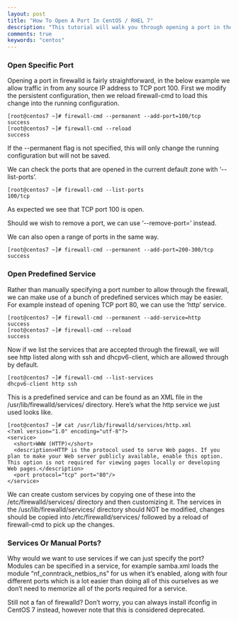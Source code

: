 ```yaml
---
layout: post
title: "How To Open A Port In CentOS / RHEL 7"
description: "This tutorial will walk you through opening a port in the default firewall in CentOS 7, firewalld."
comments: true
keywords: "centos"
---
```


### Open Specific Port

Opening a port in firewalld is fairly straightforward, in the below example we allow traffic in from any source IP address to TCP port 100. First we modify the persistent configuration, then we reload firewall-cmd to load this change into the running configuration.
```
[root@centos7 ~]# firewall-cmd --permanent --add-port=100/tcp
success
[root@centos7 ~]# firewall-cmd --reload
success
```
If the --permanent flag is not specified, this will only change the running configuration but will not be saved.

We can check the ports that are opened in the current default zone with ‘--list-ports’.
```
[root@centos7 ~]# firewall-cmd --list-ports
100/tcp
```
As expected we see that TCP port 100 is open.

Should we wish to remove a port, we can use ‘--remove-port=’ instead.

We can also open a range of ports in the same way.
```
[root@centos7 ~]# firewall-cmd --permanent --add-port=200-300/tcp
success
```
### Open Predefined Service

Rather than manually specifying a port number to allow through the firewall, we can make use of a bunch of predefined services which may be easier. For example instead of opening TCP port 80, we can use the ‘http’ service.
```
[root@centos7 ~]# firewall-cmd --permanent --add-service=http
success
[root@centos7 ~]# firewall-cmd --reload
success
```
Now if we list the services that are accepted through the firewall, we will see http listed along with ssh and dhcpv6-client, which are allowed through by default.
```
[root@centos7 ~]# firewall-cmd --list-services
dhcpv6-client http ssh
```
This is a predefined service and can be found as an XML file in the /usr/lib/firewalld/services/ directory. Here’s what the http service we just used looks like.

```
[root@centos7 ~]# cat /usr/lib/firewalld/services/http.xml
<?xml version="1.0" encoding="utf-8"?>
<service>
  <short>WWW (HTTP)</short>
  <description>HTTP is the protocol used to serve Web pages. If you plan to make your Web server publicly available, enable this option. This option is not required for viewing pages locally or developing Web pages.</description>
  <port protocol="tcp" port="80"/>
</service>
```
We can create custom services by copying one of these into the /etc/firewalld/services/ directory and then customizing it. The services in the /usr/lib/firewalld/services/ directory should NOT be modified, changes should be copied into /etc/firewalld/services/ followed by a reload of firewall-cmd to pick up the changes.

### Services Or Manual Ports?

Why would we want to use services if we can just specify the port? Modules can be specified in a service, for example samba.xml loads the module “nf_conntrack_netbios_ns” for us when it’s enabled, along with four different ports which is a lot easier than doing all of this ourselves as we don’t need to memorize all of the ports required for a service.

Still not a fan of firewalld? Don’t worry, you can always install ifconfig in CentOS 7 instead, however note that this is considered deprecated.